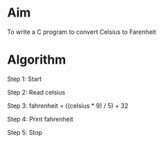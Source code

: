 # Aim 
To write a C program to convert Celsius to Farenheit

# Algorithm 

Step 1: Start

Step 2: Read celsius

Step 3: fahrenheit = ((celsius * 9) / 5) + 32

Step 4: Print fahrenheit

Step 5: Stop 
